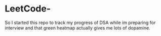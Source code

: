 # LeetCode-
So I started this repo to track my progress of DSA while im preparing for interview and that green heatmap actually gives me lots of dopamine.
